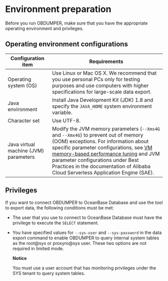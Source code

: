 Environment preparation 
============================================

Before you run OBDUMPER, make sure that you have the appropriate operating environment and privileges. 

Operating environment configurations 
---------------------------------------------------------



|        **Configuration item**         |                                                                                                                                                                                      **Requirements**                                                                                                                                                                                       |
|---------------------------------------|---------------------------------------------------------------------------------------------------------------------------------------------------------------------------------------------------------------------------------------------------------------------------------------------------------------------------------------------------------------------------------------------|
| Operating system (OS)                 | Use Linux or Mac OS X.  We recommend that you use personal PCs only for testing purposes and use computers with higher specifications for large-scale data export.                                                                                                                                                                                                          |
| Java environment                      | Install Java Development Kit (JDK) 1.8 and specify the `JAVA_HOME` system environment variable.                                                                                                                                                                                                                                                                                             |
| Character set                         | Use UTF-8.                                                                                                                                                                                                                                                                                                                                                                                  |
| Java virtual machine (JVM) parameters | Modify the JVM memory parameters (`--Xms4G` and `--Xmx4G`) to prevent out of memory (OOM) exceptions. For information about specific parameter configurations, see [VM memory-based performance tuning](/zh-CN/4.OBDUMPER/2.obdumper-user-guide/5.obdumper-performance-tuning.md) and JVM parameter configurations under Best Practices in the documentation of Alibaba Cloud Serverless Application Engine (SAE). |



Privileges 
-------------------------------

If you want to connect OBDUMPER to OceanBase Database and use the tool to export data, the following conditions must be met:

* The user that you use to connect to OceanBase Database must have the privilege to execute the `SELECT` statement.

  

* You have specified values for `--sys-user` and `--sys-password` in the data export command to enable OBDUMPER to query internal system tables as the root@sys or proxyro@sys user. These two options are not required in limited mode. 

  **Notice**

  
  You must use a user account that has monitoring privileges under the SYS tenant to query system tables.
  



